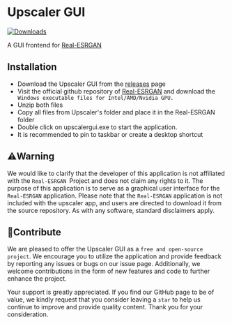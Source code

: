 # Upscaler GUI 
[![Downloads](https://img.shields.io/github/downloads/dreamcatcher45/Upscaler-GUI/total.svg)](https://github.com/dreamcatcher45/Upscaler-GUI/releases/tag/v1.0.0)

A GUI frontend for  [Real-ESRGAN](https://github.com/xinntao/Real-ESRGAN)

## Installation

- Download the Upscaler GUI from the [releases](https://github.com/dreamcatcher45/Upscaler-GUI/releases) page
- Visit the official github repository of [Real-ESRGAN](https://github.com/xinntao/Real-ESRGAN) and download the ` Windows executable files for Intel/AMD/Nvidia GPU.`
- Unzip both files
- Copy all files from Upscaler's folder and place it in the Real-ESRGAN folder
- Double click on upscalergui.exe to start the application.
- It is recommended to pin to taskbar or create a desktop shortcut

## ⚠️Warning
We would like to clarify that the developer of this application is not affiliated with the `Real-ESRGAN `Project and does not claim any rights to it. The purpose of this application is to serve as a graphical user interface for the `Real-ESRGAN` application. Please note that the `Real-ESRGAN` application is not included with the upscaler app, and users are directed to download it from the source repository. As with any software, standard disclaimers apply.
## 🎁Contribute
We are pleased to offer the Upscaler GUI as a `free and open-source project`. We encourage you to utilize the application and provide feedback by reporting any issues or bugs on our issue page. Additionally, we welcome contributions in the form of new features and code to further enhance the project.

Your support is greatly appreciated. If you find our GitHub page to be of value, we kindly request that you consider leaving a `star` to help us continue to improve and provide quality content. Thank you for your consideration.
